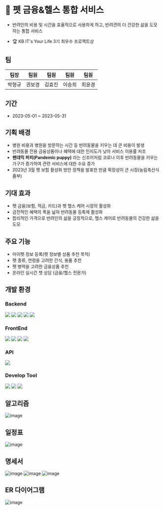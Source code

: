 # 🐶 펫 금융&헬스 통합 서비스
- 반려인의 비용 및 시간을 효율적으로 사용하게 하고, 반려견의 더 건강한 삶을 도모하는 통합 서비스

- 🏆 KB IT's Your Life 3기 최우수 프로젝트상

## 팀
|팀장|팀원|팀원|팀원|팀원|
|-|-|-|-|-|
|박형규|권보경|김효진|이승희|최윤경|

## 기간
- 2023-05-01 ~ 2023-05-31

## 기획 배경
- 병원 비용과 병원을 방문하는 시간 등 반려동물을 키우는 데 큰 비용이 발생
- 반려동물 전용 금융상품이나 혜택에 대한 인지도가 낮아 서비스 이용률 저조
- **팬데믹 퍼피(Pandemic puppy)** 라는 신조어처럼 코로나 이후 반려동물을 키우는 가구가 증가하여 관련 서비스에 대한 수요 증가
- 2023년 3월 펫 보험 활성화 방안 정책을 발표한 만큼 확장성이 큰 시장(농림축산식품부)

## 기대 효과
- 펫 금융(보험, 적금, 카드)과 펫 헬스 케어 시장의 활성화
- 금전적인 혜택의 폭을 넓혀 반려동물 등록제 활성화
- 합리적인 가격으로 반려인의 삶을 긍정적으로, 헬스 케어로 반려동물의 건강한 삶을 도모

## 주요 기능
- 마이펫 정보 등록(펫 정보별 상품 추천 목적)
- 펫 종류, 연령을 고려한 간식, 용품 추천
- 펫 병력을 고려한 금융상품 추천
- 온라인 실시간 챗 상담 (금융/헬스 전문가)

## 개발 환경
### Backend
<img src="https://img.shields.io/badge/Java-007396?style=flat&logo=Java&logoColor=white"> <img src="https://img.shields.io/badge/springboot-6DB33F?style=flat&logo=springboot&logoColor=white"> 
<img src="https://img.shields.io/badge/mysql-4479A1?style=flat&logo=mysql&logoColor=white"> <img src="https://img.shields.io/badge/mybatis-8A8A8A?style=flat&logo=mybatis&logoColor=white"> 
<img src="https://img.shields.io/badge/intellij-000000?style=flat&logo=intellij idea&logoColor=white"> 

### FrontEnd
<img src="https://img.shields.io/badge/jquery-0769AD?style=flat&logo=jquery&logoColor=white"> <img src="https://img.shields.io/badge/html-e34f26?style=flat&logo=html5&logoColor=white">
<img src="https://img.shields.io/badge/css-1572b6?style=flat&logo=css3&logoColor=white"> <img src="https://img.shields.io/badge/jquery-0769AD?style=flat&logo=jquery&logoColor=white">

### API
<img src="https://img.shields.io/badge/Clova-51BB7B?style=flat&logo=Clova&logoColor=white">

### Develop Tool
<img src="https://img.shields.io/badge/github-181717?style=flat&logo=github&logoColor=white"> <img src="https://img.shields.io/badge/git-F05032?style=flat&logo=git&logoColor=white">
<img src="https://img.shields.io/badge/notion-181717?style=flat&logo=notion&logoColor=white">

## 알고리즘
![image](https://github.com/kb03-project/petandmet/assets/93168480/71efc26b-17db-4cab-b938-ed43c020379c)

## 일정표
![image](https://github.com/kb03-project/petandmet/assets/93168480/1e839f9a-2910-4e5f-adcb-c60730851efe)

## 명세서
![image](https://github.com/kb03-project/petandmet/assets/93168480/f3505906-ca72-4ddc-ae14-8c3fa3a9595f)
![image](https://github.com/kb03-project/petandmet/assets/93168480/013b1c8e-edea-41ba-9e03-7b71eb0c8e6f)
![image](https://github.com/kb03-project/petandmet/assets/93168480/279bf6cd-6233-47c8-ba72-b6f43054a49f)

## ER 다이어그램
![image](https://github.com/kb03-project/petandmet/assets/93168480/711130d4-24d2-49ce-9991-43b953ce6e45)
